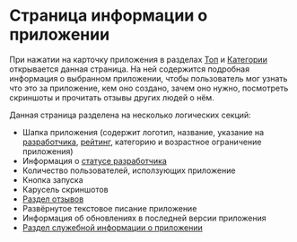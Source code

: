 # Страница информации о приложении
При нажатии на карточку приложения в разделах [Топ](/sections/top) и [Категории](/sections/categories) открывается данная страница. На ней содержится подробная информация о выбранном приложении, чтобы пользователь мог узнать что это за приложение, кем оно создано, зачем оно нужно, посмотреть скриншоты и прочитать отзывы других людей о нём.

Данная страница разделена на несколько логических секций:
* Шапка приложения (содержит логотип, название, указание на [разработчика](/features/developer), [рейтинг](/features/app/rating), категорию и возрастное ограничение приложения)
* Информация о [статусе разработчика](/features/developer/status)
* Количество пользователей, исползующих приложение
* Кнопка запуска
* Карусель скриншотов
* [Раздел отзывов](/features/app/reviews)
* Развёрнутое текстовое писание приложение
* Информация об обновлениях в последней версии приложения
* [Раздел служебной информации о приложении](/features/app/service-info)
